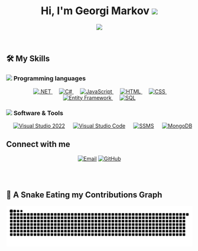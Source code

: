 <h1 align="center">Hi, I'm Georgi Markov <img src="https://media.giphy.com/media/hvRJCLFzcasrR4ia7z/giphy.gif" width="35"></h1>
<p align="center">
  <a href="https://github.com/DenverCoder1/readme-typing-svg"><img src="https://readme-typing-svg.herokuapp.com?font=Time+New+Roman&color=%23C8BE25&size=25&center=true&vCenter=true&width=600&height=100&lines=Remote+C%23+and+JavaScript+Student;Passionate+Learner+and+Developer;Actively+Working+On+C%23+Web+Projects;Constantly+Improving+at+SoftUni"></a>
</p>

<br>

## 🛠️ My Skills

### <picture> <img src = "https://github.com/7oSkaaa/7oSkaaa/blob/main/Images/Programming_Languages.gif?raw=true" width = 50px>  </picture> Programming languages

<p align="center">
  &emsp;
  <a href="https://docs.microsoft.com/en-us/dotnet/" target="_blank"> 
    <img alt=".NET" src="https://icons.iconarchive.com/icons/dakirby309/windows-8-metro/256/Frameworks-NET-icon.png" style="plastic">
  </a>
  &emsp; 
  <a href="https://docs.microsoft.com/en-us/dotnet/csharp/" target="_blank"> 
    <img alt="C#" src="https://img.shields.io/badge/C%23-%23239120.svg?style=plastic&logo=c-sharp&logoColor=white">
  </a> 
  &emsp;
  <a href="https://developer.mozilla.org/en-US/docs/Web/JavaScript"  target="_blank"> 
     <img alt="JavaScript" src="https://img.shields.io/badge/JavaScript%20-%23F7DF1E.svg?style=plastic&logo=javascript&logoColor=black">
   </a>
  &emsp;
  <a href="https://www.w3schools.com/html/" target="_blank"> 
    <img alt="HTML" src="https://img.shields.io/badge/HTML-%23E34F26.svg?style=plastic&logo=html5&logoColor=white">
  </a>
  &emsp;
  <a href="https://www.w3schools.com/css/" target="_blank">
    <img alt="CSS" src="https://img.shields.io/badge/CSS-%231572B6.svg?style=plastic&logo=css3&logoColor=white">
  </a>
  &emsp;
  <a href="https://www.entityframeworktutorial.net/" target="_blank">
    <img alt="Entity Framework" src="https://img.shields.io/badge/EF-%23E34F26.svg?style=plastic&logo=entity-framework&logoColor=white">
  </a>
  &emsp;
  <a href="https://www.w3schools.com/sql/" target="_blank">
    <img alt="SQL" src="https://img.shields.io/badge/SQL-%2300f.svg?style=plastic&logo=sql&logoColor=white">
  </a>
</p>

### <picture> <img src = "https://github.com/7oSkaaa/7oSkaaa/blob/main/Images/Software_Tools.gif?raw=true" width = 50px>  </picture> Software & Tools
 
<p align="center">
  &emsp;
  <a href="https://visualstudio.microsoft.com/" target="_blank"><img alt="Visual Studio 2022" src="https://img.shields.io/badge/Visual%20Studio%202022-5C2D91.svg?style=plastic&logo=visual-studio&logoColor=white"></a>
  &emsp;
  <a href="https://code.visualstudio.com/" target="_blank"><img alt="Visual Studio Code" src="https://img.shields.io/badge/Visual%20Studio%20Code-007ACC.svg?style=plastic&logo=visual-studio-code&logoColor=white"></a>
  &emsp;
  <a href="https://docs.microsoft.com/en-us/sql/ssms/sql-server-management-studio-ssms?view=sql-server-ver15" target="_blank"><img alt="SSMS" src="https://img.shields.io/badge/SSMS-8CA1AF.svg?style=plastic&logo=microsoft-sql-server&logoColor=white"></a>
  &emsp;
  <a href="https://www.mongodb.com/" target="_blank"><img alt="MongoDB" src="https://img.shields.io/badge/MongoDB-%2347A248.svg?style=plastic&logo=mongodb&logoColor=white"></a>
</p>

## Connect with me
<p align="center">
	<a href="mailto:gogata1905@gmail.com"><img src="https://img.shields.io/badge/email-%23EA4335.svg?style=plastic&logo=gmail&logoColor=white" alt="Email"/></a>
	<a href="https://https://github.com/gogata05"><img src="https://img.shields.io/badge/github-%23181717.svg?style=plastic&logo=github&logoColor=white" alt="GitHub"/></a>
	<!-- Add other social media links if you want -->
</p>

<!-- Add other sections you feel are relevant like 'About me', 'Education', 'Projects', 'GitHub Stats', etc. -->

</br></br>
	
## 🐍 A Snake Eating my Contributions Graph
	
<p align = "center">
	<img src = "https://github.com/7oSkaaa/7oSkaaa/blob/output/github-contribution-grid-snake.svg?" alt = "Snake Game"/>
</p>
